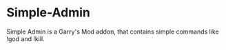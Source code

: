 # Simple-Admin
Simple Admin is a Garry's Mod addon, that contains simple commands like !god and !kill.
